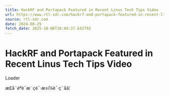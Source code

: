 ```yaml
---
title: HackRF and Portapack Featured in Recent Linus Tech Tips Video
url: https://www.rtl-sdr.com/hackrf-and-portapack-featured-in-recent-linus-tech-tips-video/
source: rtl-sdr.com
date: 2024-08-29
fetch_date: 2025-10-06T18:04:37.642792
---
```


# HackRF and Portapack Featured in Recent Linus Tech Tips Video

Loader

æ­£å¨éªè¯æ¨çè¯·æ±ï¼è¯·ç¨åâ¦